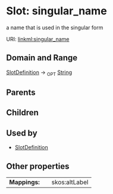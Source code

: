 
# Slot: singular_name


a name that is used in the singular form

URI: [linkml:singular_name](https://w3id.org/linkml/singular_name)


## Domain and Range

[SlotDefinition](SlotDefinition.md) ->  <sub>OPT</sub> [String](types/String.md)

## Parents


## Children


## Used by

 * [SlotDefinition](SlotDefinition.md)

## Other properties

|  |  |  |
| --- | --- | --- |
| **Mappings:** | | skos:altLabel |

